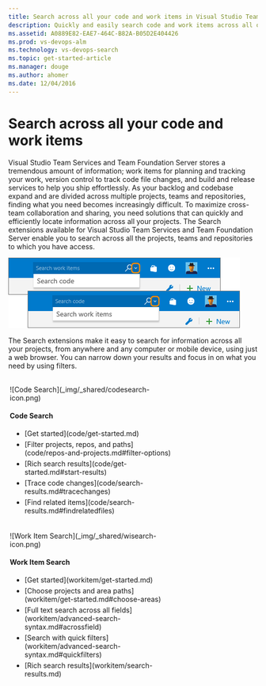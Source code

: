 ```yaml
---
title: Search across all your code and work items in Visual Studio Team Services and Team Foundation Server
description: Quickly and easily search code and work items across all of your Visual Studio Team Services (VSTS) and Team Foundation Server (TFS) 2015 projects, from anywhere and any computer or mobile device, using your web browser.
ms.assetid: A0889E82-EAE7-464C-B82A-B05D2E404426
ms.prod: vs-devops-alm
ms.technology: vs-devops-search
ms.topic: get-started-article
ms.manager: douge
ms.author: ahomer
ms.date: 12/04/2016
---
```


# Search across all your code and work items

Visual Studio Team Services and Team Foundation Server stores a tremendous amount of information; 
work items for planning and tracking your work, version control to track code file changes, 
and build and release services to help you ship effortlessly. 
As your backlog and codebase expand and are divided across multiple projects, teams and repositories, 
finding what you need becomes increasingly difficult. To maximize cross-team 
collaboration and sharing, you need solutions that can quickly and 
efficiently locate information across all your projects. The Search 
extensions available for Visual Studio Team Services and Team Foundation Server 
enable you to search across all the projects, teams and repositories to which you have access. 

![Search boxes in Team Services and Team Foundation Server](_img/_shared/title-bar-search-box-select-type.png)

The Search extensions make it easy to search for information across all
your projects, from anywhere and any computer or mobile device, using just a web browser.
You can narrow down your results and focus in on what you need by using filters.

<div style="float:left;width:335px;margin:3px">
<p style="padding-bottom:5px">![Code Search](_img/_shared/codesearch-icon.png)</p>
<p style="font-weight:bold;padding-bottom:5px">Code Search</p>
<ul style="padding-left:30px">
 <li style="margin-bottom:5px">[Get started](code/get-started.md)</li>
 <li style="margin-bottom:5px">[Filter projects, repos, and paths](code/repos-and-projects.md#filter-options)</li>
 <li style="margin-bottom:5px">[Rich search results](code/get-started.md#start-results)</li>
 <li style="margin-bottom:5px">[Trace code changes](code/search-results.md#tracechanges)</li>
 <li style="margin-bottom:5px">[Find related items](code/search-results.md#findrelatedfiles)</li>
</ul>
</div>
<div style="float:left;width:335px;margin:3px">
<p style="padding-bottom:5px">![Work Item Search](_img/_shared/wisearch-icon.png)</p>
<p style="font-weight:bold;padding-bottom:5px">Work Item Search</p>
<ul style="padding-left:30px">
 <li style="margin-bottom:5px">[Get started](workitem/get-started.md)</li>
 <li style="margin-bottom:5px">[Choose projects and area paths](workitem/get-started.md#choose-areas)</li>
 <li style="margin-bottom:5px">[Full text search across all fields](workitem/advanced-search-syntax.md#acrossfield)</li>
 <li style="margin-bottom:5px">[Search with quick filters](workitem/advanced-search-syntax.md#quickfilters)</li>
 <li style="margin-bottom:5px">[Rich search results](workitem/search-results.md)</li>
</ul>
</div>
<div style="clear:left;font-size:100%"></div>


